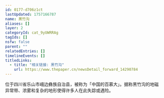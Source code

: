 ```yaml
---
id: 0177-d706z1ct
lastUpdated: 1757166787
name: 黑竹沟
aliases: []
layer: 2
categoryId: cat_9yUWRRAg
tagIds: []
nsfw: false
parent: ""
relatedEntries: []
timelineEvents: []
titledLinks:
  - title: "相关链接: 黑竹沟"
    url: https://www.thepaper.cn/newsDetail_forward_14290784
---
```


位于四川省乐山市峨边彝族自治县，被称为「中国的百慕大」。据称黑竹沟的地磁异常带、浓雾和复杂的地形使得许多人在此失踪或遇险。